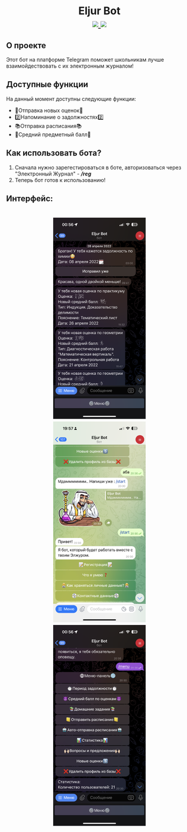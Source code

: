 # <p align="center">Eljur Bot <br> <a href="https://www.github.com/Hor1ey">  <img src="https://img.shields.io/badge/developer-Hor1ey-red"> </a> <a href="https://t.me/new_marks_bot">  <img src="https://img.shields.io/badge/link-@new_marks_bot-blue"> </a> </p>

## О проекте
  Этот бот на платформе Telegram поможет школьникам лучше взаимойдествовать с их электронным журналом!
## Доступные функции
  На данный момент доступны следующие функции:
* 📕Отправка новых оценок📕
* 2️⃣Напоминание о задолжностях2️⃣
* 📚Отправка расписания📚
* 💯Средний предметный балл💯
## Как использовать бота?
  1) Сначала нужно зарегестироваться в боте, авторизоваться через "Электронный Журнал" - _**/reg**_
  2) Теперь бот готов к использованию!
## Интерфейс:
<h1>
<p align="center">
  <img src="https://github.com/Horley1/db_bot/blob/main/images/eljur1.PNG?raw=true" width="250" title="hover text">
  <img src="https://github.com/Horley1/db_bot/blob/main/images/eljur3.PNG?raw=true" width="250" title="hover text">
  <img src="https://github.com/Horley1/db_bot/blob/main/images/eljur2.PNG?raw=true" width="250" title="hover text">
</p>
  
</h1>

